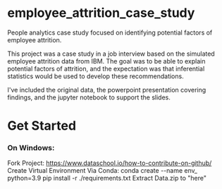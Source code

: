 # employee_attrition_case_study
People analytics case study focused on identifying potential factors of employee attrition.

This project was a case study in a job interview based on the simulated employee attrition data from IBM. The goal was to be able to explain potential factors of attrition, and the expectation was that inferential statistics would be used to develop these recommendations.

I've included the original data, the powerpoint presentation covering findings, and the jupyter notebook to support the slides.

# Get Started
### On Windows:
Fork Project: https://www.dataschool.io/how-to-contribute-on-github/
Create Virtual Environment
Via Conda: conda create --name env_ python=3.9
pip install -r ./requirements.txt
Extract Data.zip to "here"